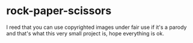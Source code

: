# rock-paper-scissors

I reed that you can use copyrighted images under fair use if it's a parody and that's what this very small project is, hope everything is ok.
